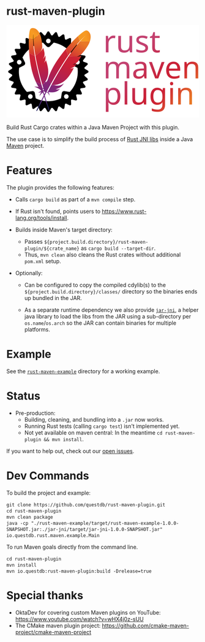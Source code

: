 # rust-maven-plugin

<img src="./artwork/logo_outline_text.svg" alt="rust-maven-plugin">

Build Rust Cargo crates within a Java Maven Project with this plugin.

The use case is to simplify the build process of
[Rust JNI libs](https://crates.io/crates/jni) inside a Java
[Maven](https://maven.apache.org/) project.

# Features

The plugin provides the following features:

* Calls `cargo build` as part of a `mvn compile` step.

* If Rust isn't found, points users to https://www.rust-lang.org/tools/install.

* Builds inside Maven's target directory:
  * Passes `${project.build.directory}/rust-maven-plugin/${crate_name}` as
    `cargo build --target-dir`.
  * Thus, `mvn clean` also cleans the Rust crates without additional `pom.xml`
    setup.

* Optionally:
  * Can be configured to copy the compiled cdylib(s) to the
    `${project.build.directory}/classes/` directory so the binaries ends up
    bundled in the JAR.

  * As a separate runtime dependency we also provide [`jar-jni`](jar-jni/),
    a helper java library to load the libs from the JAR using a sub-directory
    per `os.name`/`os.arch` so the JAR can contain binaries for multiple
    platforms.

# Example
See the [`rust-maven-example`](rust-maven-example/) directory for a working
example.

# Status
* Pre-production:
  * Building, cleaning, and bundling into a `.jar` now works.
  * Running Rust tests (calling `cargo test`) isn't implemented yet.
  * Not yet available on maven central:
    In the meantime `cd rust-maven-plugin && mvn install`.

If you want to help out, check out our
[open issues](https://github.com/questdb/rust-maven-plugin/issues).

# Dev Commands

To build the project and example:

```shell
git clone https://github.com/questdb/rust-maven-plugin.git
cd rust-maven-plugin
mvn clean package
java -cp "./rust-maven-example/target/rust-maven-example-1.0.0-SNAPSHOT.jar:./jar-jni/target/jar-jni-1.0.0-SNAPSHOT.jar" io.questdb.rust.maven.example.Main
```

To run Maven goals directly from the command line.

```shell
cd rust-maven-plugin
mvn install
mvn io.questdb:rust-maven-plugin:build -Drelease=true
```

# Special thanks

* OktaDev for covering custom Maven plugins on YouTube: https://www.youtube.com/watch?v=wHX4j0z-sUU
* The CMake maven plugin project: https://github.com/cmake-maven-project/cmake-maven-project
